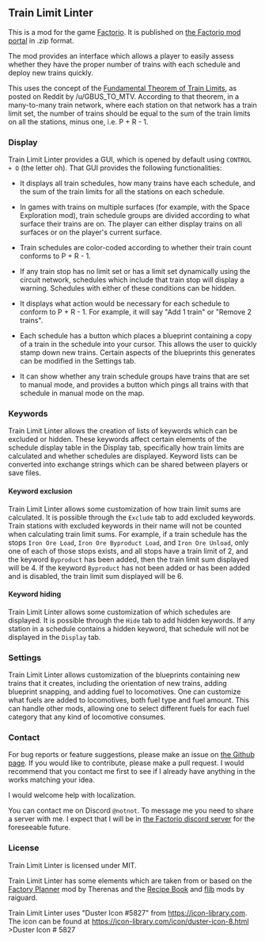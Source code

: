 ## Train Limit Linter

This is a mod for the game [Factorio](https://factorio.com/). It is published on [the Factorio mod portal](https://mods.factorio.com/mod/train-limit-linter) in .zip format.

The mod provides an interface which allows a player to easily assess whether they have the proper number of trains with each schedule and deploy new trains quickly.

This uses the concept of the [Fundamental Theorem of Train Limits](https://old.reddit.com/r/factorio/comments/skqzc5/a_fundamental_theorem_of_train_limits/), as posted on Reddit by /u/GBUS_TO_MTV. According to that theorem, in a many-to-many train network, where each station on that network has a train limit set, the number of trains should be equal to the sum of the train limits on all the stations, minus one, i.e. P + R - 1.

### Display
Train Limit Linter provides a GUI, which is opened by default using `CONTROL + O` (the letter oh). That GUI provides the following functionalities:

- It displays all train schedules, how many trains have each schedule, and the sum of the train limits for all the stations on each schedule.

- In games with trains on multiple surfaces (for example, with the Space Exploration mod), train schedule groups are divided according to what surface their trains are on. The player can either display trains on all surfaces or on the player's current surface.

- Train schedules are color-coded according to whether their train count conforms to P + R - 1.

- If any train stop has no limit set or has a limit set dynamically using the circuit network, schedules which include that train stop will display a warning. Schedules with either of these conditions can be hidden.

- It displays what action would be necessary for each schedule to conform to P + R - 1. For example, it will say "Add 1 train" or "Remove 2 trains".

- Each schedule has a button which places a blueprint containing a copy of a train in the schedule into your cursor. This allows the user to quickly stamp down new trains. Certain aspects of the blueprints this generates can be modified in the Settings tab.

- It can show whether any train schedule groups have trains that are set to manual mode, and provides a button which pings all trains with that schedule in manual mode on the map.

### Keywords
Train Limit Linter allows the creation of lists of keywords which can be excluded or hidden. These keywords affect certain elements of the schedule display table in the Display tab, specifically how train limits are calculated and whether schedules are displayed. Keyword lists can be converted into exchange strings which can be shared between players or save files.

#### Keyword exclusion
Train Limit Linter allows some customization of how train limit sums are calculated. It is possible through the `Exclude` tab to add excluded keywords. Train stations with excluded keywords in their name will not be counted when calculating train limit sums. For example, if a train schedule has the stops `Iron Ore Load`, `Iron Ore Byproduct Load`, and `Iron Ore Unload`, only one of each of those stops exists, and all stops have a train limit of 2, and the keyword `Byproduct` has been added, then the train limit sum displayed will be 4. If the keyword `Byproduct` has not been added or has been added and is disabled, the train limit sum displayed will be 6.

#### Keyword hiding
Train Limit Linter allows some customization of which schedules are displayed. It is possible through the `Hide` tab to add hidden keywords. If any station in a schedule contains a hidden keyword, that schedule will not be displayed in the `Display` tab.

### Settings
Train Limit Linter allows customization of the blueprints containing new trains that it creates, including the orientation of new trains, adding blueprint snapping, and adding fuel to locomotives. One can customize what fuels are added to locomotives, both fuel type and fuel amount. This can handle other mods, allowing one to select different fuels for each fuel category that any kind of locomotive consumes.

### Contact
For bug reports or feature suggestions, please make an issue on [the Github page](https://github.com/mheidal/train-limit-linter/). If you would like to contribute, please make a pull request. I would recommend that you contact me first to see if I already have anything in the works matching your idea.

I would welcome help with localization.

You can contact me on Discord `@notnot`. To message me you need to share a server with me. I expect that I will be in [the Factorio discord server](https://discord.com/invite/factorio) for the foreseeable future.

### License
Train Limit Linter is licensed under MIT.

Train Limit Linter has some elements which are taken from or based on the [Factory Planner](https://github.com/ClaudeMetz/FactoryPlanner) mod by Therenas and the [Recipe Book](https://mods.factorio.com/mod/RecipeBook) and [flib](https://mods.factorio.com/mod/flib) mods by raiguard.

Train Limit Linter uses "Duster Icon #5827" from https://icon-library.com.
The icon can be found at https://icon-library.com/icon/duster-icon-8.html >Duster Icon # 5827
